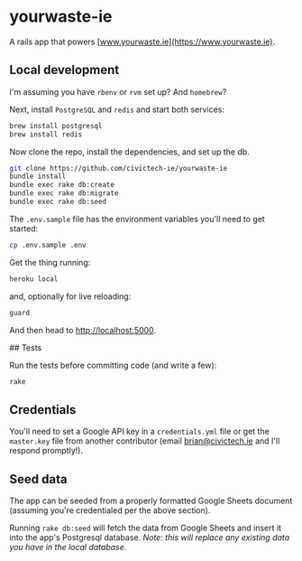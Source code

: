 # yourwaste-ie

A rails app that powers [www.yourwaste.ie](https://www.yourwaste.ie).

## Local development

I'm assuming you have `rbenv` or `rvm` set up? And `homebrew`?

Next, install `PostgreSQL` and `redis` and start both services:

```bash
brew install postgresql
brew install redis
```

Now clone the repo, install the dependencies, and set up the db.

```bash
git clone https://github.com/civictech-ie/yourwaste-ie
bundle install
bundle exec rake db:create
bundle exec rake db:migrate
bundle exec rake db:seed
```

The `.env.sample` file has the environment variables you'll need to get started:

```bash
cp .env.sample .env
```

Get the thing running:

```bash
heroku local
```

and, optionally for live reloading:

```bash
guard
```

And then head to [http://localhost:5000](http://localhost:5000).

## Tests

Run the tests before committing code (and write a few):

```bash
rake
```

## Credentials

You'll need to set a Google API key in a `credentials.yml` file or get the `master.key` file from another contributor (email brian@civictech.ie and I'll respond promptly!).

## Seed data

The app can be seeded from a properly formatted Google Sheets document (assuming you're credentialed per the above section).

Running `rake db:seed` will fetch the data from Google Sheets and insert it into the app's Postgresql database. _Note: this will replace any existing data you have in the local database._
